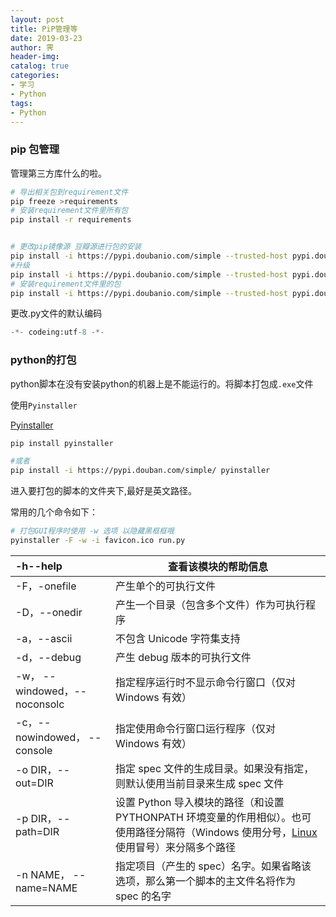 ```yaml
---
layout: post
title: PiP管理等
date: 2019-03-23
author: 霁
header-img:
catalog: true
categories:
- 学习
- Python
tags:
- Python
---
```


### pip 包管理

管理第三方库什么的啦。

```bash
# 导出相关包到requirement文件
pip freeze >requirements
# 安装requirement文件里所有包
pip install -r requirements


# 更改pip镜像源 豆瓣源进行包的安装
pip install -i https://pypi.doubanio.com/simple --trusted-host pypi.doubanio.com  requests
#升级
pip install -i https://pypi.doubanio.com/simple --trusted-host pypi.doubanio.com  --upgrade requests
# 安装requirement文件里的包
pip install -i https://pypi.doubanio.com/simple --trusted-host pypi.doubanio.com  -r requirement.txt
```

更改.py文件的默认编码

```python
-*- codeing:utf-8 -*-
```

### python的打包

python脚本在没有安装python的机器上是不能运行的。将脚本打包成`.exe`文件

使用`Pyinstaller`

[Pyinstaller](http://www.pyinstaller.org/)

```bash
pip install pyinstaller

#或者
pip install -i https://pypi.douban.com/simple/ pyinstaller
```

进入要打包的脚本的文件夹下,最好是英文路径。

常用的几个命令如下：

```bash
# 打包GUI程序时使用 -w 选项 以隐藏黑框框哦
pyinstaller -F -w -i favicon.ico run.py
```

| -h--help                                                     | 查看该模块的帮助信息                                         |
| :----------------------------------------------------------- | ------------------------------------------------------------ |
| -F，-onefile                                                 | 产生单个的可执行文件                                         |
| -D，--onedir                                                 | 产生一个目录（包含多个文件）作为可执行程序                   |
| -a，--ascii                                                  | 不包含 Unicode 字符集支持                                    |
| -d，--debug                                                  | 产生 debug 版本的可执行文件                                  |
| -w，                                          --windowed，--noconsolc | 指定程序运行时不显示命令行窗口（仅对 Windows 有效）          |
| -c，--nowindowed，               --console                   | 指定使用命令行窗口运行程序（仅对 Windows 有效）              |
| -o DIR，--out=DIR                                            | 指定 spec 文件的生成目录。如果没有指定，则默认使用当前目录来生成 spec 文件 |
| -p DIR，--path=DIR                                           | 设置 Python 导入模块的路径（和设置 PYTHONPATH 环境变量的作用相似）。也可使用路径分隔符（Windows 使用分号，[Linux](http://c.biancheng.net/linux_tutorial/) 使用冒号）来分隔多个路径 |
| -n NAME，                                     --name=NAME    | 指定项目（产生的 spec）名字。如果省略该选项，那么第一个脚本的主文件名将作为 spec 的名字 |

